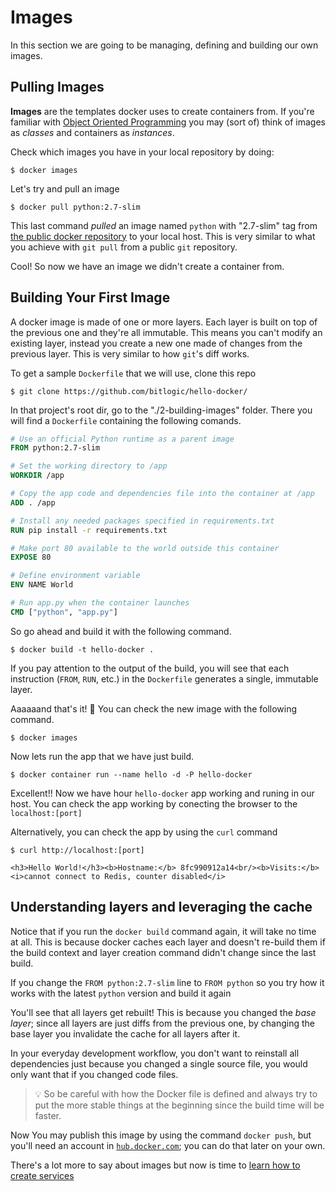 # Images

In this section we are going to be managing, defining and building our own images.

## Pulling Images

**Images** are the templates docker uses to create containers from. If you're familiar with [Object Oriented Programming](https://en.wikipedia.org/wiki/Object-oriented_programming) you may (sort of) think of images as _classes_ and containers as _instances_.

Check which images you have in your local repository by doing:

```Shell
$ docker images
```

Let's try and pull an image

```Shell
$ docker pull python:2.7-slim
```

This last command _pulled_ an image named `python` with "2.7-slim" tag from [the public docker repository](https://hub.docker.com) to your local host. This is very similar to what you achieve with `git pull` from a public `git` repository.

Cool! So now we have an image we didn't create a container from.


## Building Your First Image

A docker image is made of one or more layers. Each layer is built on top of the previous one and they're all immutable. This means you can't modify an existing layer, instead you create a new one made of changes from the previous layer. This is very similar to how `git`'s diff works.

To get a sample `Dockerfile` that we will use, clone this repo 
```
$ git clone https://github.com/bitlogic/hello-docker/

``` 

In that project's root dir, go to the "./2-building-images" folder. There you will find  a `Dockerfile` containing the following comands.

```Dockerfile
# Use an official Python runtime as a parent image
FROM python:2.7-slim

# Set the working directory to /app
WORKDIR /app

# Copy the app code and dependencies file into the container at /app
ADD . /app

# Install any needed packages specified in requirements.txt
RUN pip install -r requirements.txt

# Make port 80 available to the world outside this container
EXPOSE 80

# Define environment variable
ENV NAME World

# Run app.py when the container launches
CMD ["python", "app.py"]
```

 So go ahead and build it with the following command.

```Shell
$ docker build -t hello-docker .
```

If you pay attention to the output of the build, you will see that each instruction (`FROM`, `RUN`, etc.) in the `Dockerfile` generates a single, immutable layer.


Aaaaaand that's it! 🐳 You can check the new image with the following command.

```Shell
$ docker images
```

Now lets run the app that we have just build.

```
$ docker container run --name hello -d -P hello-docker 
```

Excellent!! Now we have hour `hello-docker` app working and runing in our host.
You can check the app working by conecting the browser to the `localhost:[port]`


Alternatively, you can check the app by using the `curl` command

``` 
$ curl http://localhost:[port]

<h3>Hello World!</h3><b>Hostname:</b> 8fc990912a14<br/><b>Visits:</b> <i>cannot connect to Redis, counter disabled</i>
```



## Understanding layers and leveraging the cache

Notice that if you run the `docker build` command again, it will take no time at all. This is because docker caches each layer and doesn't re-build them if the build context and layer creation command didn't change since the last build.

If you change the `FROM python:2.7-slim` line to `FROM python` so you try how it works with the latest `python` version and build it again

You'll see that all layers get rebuilt! This is because you changed the _base layer_; since all layers are just diffs from the previous one, by changing the base layer you invalidate the cache for all layers after it.

In your everyday development workflow, you don't want to reinstall all dependencies just because you changed a single source file, you would only want that if you changed code files.

> :bulb: So be careful with how the Docker file is defined and always try to put the more stable things at the beginning since the build time will be faster.


Now You may publish this image by using the command `docker push`, but you'll need an account in [`hub.docker.com`](https://hub.docker.com); you can do that later on your own. 





There's a lot more to say about images but now is time to [learn how to create services](https://github.com/bitlogic/hello-docker/tree/master/3-running-services)
